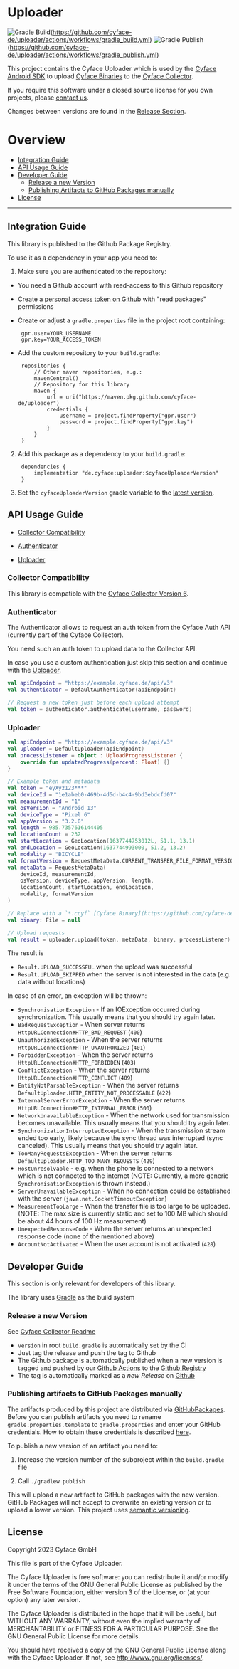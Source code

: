 # Uploader

![Gradle Build](https://github.com/cyface-de/uploader/actions/workflows/gradle_build.yml/badge.svg)(https://github.com/cyface-de/uploader/actions/workflows/gradle_build.yml)
![Gradle Publish](https://github.com/cyface-de/uploader/actions/workflows/gradle_publish.yml/badge.svg)(https://github.com/cyface-de/uploader/actions/workflows/gradle_publish.yml)

This project contains the Cyface Uploader which is used by the [Cyface Android SDK](https://github.com/cyface-de/android-backend) to upload [Cyface Binaries](https://github.com/cyface-de/serialization) to the [Cyface
Collector](https://github.com/cyface-de/data-collector).

If you require this software under a closed source license for you own
projects, please [contact us](https://www.cyface.de/#kontakt).

Changes between versions are found in the [Release
Section](https://github.com/cyface-de/uploader/releases).

# Overview

- [Integration Guide](#integration-guide)
- [API Usage Guide](#api-usage-guide)
- [Developer Guide](#developer-guide)
  - [Release a new Version](#release-a-new-version)
  - [Publishing Artifacts to GitHub Packages
  manually](#publishing-artifacts-to-github-packages-manually)
- [License](#license)

-----------------------------------------------------------------------------

## Integration Guide

This library is published to the Github Package Registry.

To use it as a dependency in your app you need to:

1.  Make sure you are authenticated to the repository:

  - You need a Github account with read-access to this Github
    repository

  - Create a [personal access token on
    Github](https://github.com/settings/tokens) with "read:packages"
    permissions

  - Create or adjust a `gradle.properties` file in the project root
    containing:

    <!-- -->

         gpr.user=YOUR_USERNAME
         gpr.key=YOUR_ACCESS_TOKEN

  - Add the custom repository to your `build.gradle`:

    <!-- -->

         repositories {
             // Other maven repositories, e.g.:
             mavenCentral()
             // Repository for this library
             maven {
                 url = uri("https://maven.pkg.github.com/cyface-de/uploader")
                 credentials {
                     username = project.findProperty("gpr.user")
                     password = project.findProperty("gpr.key")
                 }
             }
         }

2.  Add this package as a dependency to your `build.gradle`:

         dependencies {
             implementation "de.cyface:uploader:$cyfaceUploaderVersion"
         }

3.  Set the `cyfaceUploaderVersion` gradle variable to the
    [latest
    version](https://github.com/cyface-de/uploader/releases).


## API Usage Guide

- [Collector Compatibility](#collector-compatibility)

- [Authenticator](#authenticator)

- [Uploader](#uploader)

### Collector Compatibility

This library is compatible with the [Cyface Collector Version 6](https://github.com/cyface-de/data-collector/releases/tag/6.0.0).

### Authenticator

The Authenticator allows to request an auth token from the Cyface Auth API (currently part of the Cyface Collector).

You need such an auth token to upload data to the Collector API.

In case you use a custom authentication just skip this section and continue with the [Uploader](#uploader).

```kotlin
val apiEndpoint = "https://example.cyface.de/api/v3"
val authenticator = DefaultAuthenticator(apiEndpoint)

// Request a new token just before each upload attempt
val token = authenticator.authenticate(username, password)
```

### Uploader

```kotlin
val apiEndpoint = "https://example.cyface.de/api/v3"
val uploader = DefaultUploader(apiEndpoint)
val processListener = object : UploadProgressListener {
    override fun updatedProgress(percent: Float) {}
}

// Example token and metadata
val token = "eyXyz123***"
val deviceId = "1e1abeb0-469b-4d5d-b4c4-9bd3ebdcfd07"
val measurementId = "1"
val osVersion = "Android 13"
val deviceType = "Pixel 6"
val appVersion = "3.2.0"
val length = 985.7357616144405
val locationCount = 232
val startLocation = GeoLocation(1637744753012L, 51.1, 13.1)
val endLocation = GeoLocation(1637744993000, 51.2, 13.2)
val modality = "BICYCLE"
val formatVersion = RequestMetaData.CURRENT_TRANSFER_FILE_FORMAT_VERSION
val metaData = RequestMetaData(
    deviceId, measurementId,
    osVersion, deviceType, appVersion, length,
    locationCount, startLocation, endLocation,
    modality, formatVersion
)

// Replace with a `*.ccyf` [Cyface Binary](https://github.com/cyface-de/serialization) or another binary when using a custom Data Collector
val binary: File = null

// Upload requests
val result = uploader.upload(token, metaData, binary, processListener)
```

The result is

- `Result.UPLOAD_SUCCESSFUL` when the upload was successful
- `Result.UPLOAD_SKIPPED` when the server is not interested in the data (e.g. data without locations)

In case of an error, an exception will be thrown:

- `SynchronisationException` - If an IOException occurred during synchronization. This usually means that you should try again later.
- `BadRequestException` - When server returns `HttpURLConnection#HTTP_BAD_REQUEST` (`400`)
- `UnauthorizedException` - When the server returns `HttpURLConnection#HTTP_UNAUTHORIZED` (`401`)
- `ForbiddenException` - When the server returns `HttpURLConnection#HTTP_FORBIDDEN` (`403`)
- `ConflictException` - When the server returns `HttpURLConnection#HTTP_CONFLICT` (`409`)
- `EntityNotParsableException` - When the server returns `DefaultUploader.HTTP_ENTITY_NOT_PROCESSABLE` (`422`)
- `InternalServerErrorException` - When the server returns `HttpURLConnection#HTTP_INTERNAL_ERROR` (`500`)
- `NetworkUnavailableException` - When the network used for transmission becomes unavailable. This usually means that you should try again later.
- `SynchronizationInterruptedException` - When the transmission stream ended too early, likely because the sync thread was interrupted (sync canceled). This usually means that you should try again later.
- `TooManyRequestsException` - When the server returns `DefaultUploader.HTTP_TOO_MANY_REQUESTS` (`429`)
- `HostUnresolvable` - e.g. when the phone is connected to a network which is not connected to the internet (NOTE: Currently, a more generic `SynchronisationException` is thrown instead.)
- `ServerUnavailableException` - When no connection could be established with the server (`java.net.SocketTimeoutException`)
- `MeasurementTooLarge` - When the transfer file is too large to be uploaded. (NOTE: The max size is currently static and set to 100 MB which should be about 44 hours of 100 Hz measurement)
- `UnexpectedResponseCode` - When the server returns an unexpected response code (none of the mentioned above)
- `AccountNotActivated` - When the user account is not activated (`428`)


## Developer Guide

This section is only relevant for developers of this library.

The library uses [Gradle](https://gradle.org/) as the build system

### Release a new Version

See [Cyface Collector
Readme](https://github.com/cyface-de/data-collector#release-a-new-version)

- `version` in root `build.gradle` is automatically set by the CI
- Just tag the release and push the tag to Github
- The Github package is automatically published when a new version is
  tagged and pushed by our [Github
  Actions](https://github.com/cyface-de/uploader/actions) to the [Github
  Registry](https://github.com/cyface-de/uploader/packages)
- The tag is automatically marked as a *new Release* on
  [Github](https://github.com/cyface-de/uploader/releases)


### Publishing artifacts to GitHub Packages manually

The artifacts produced by this project are distributed via
[GitHubPackages](https://github.com/features/packages). Before you can
publish artifacts you need to rename `gradle.properties.template` to
`gradle.properties` and enter your GitHub credentials. How to obtain
these credentials is described
[here](https://help.github.com/en/github/managing-packages-with-github-packages/about-github-packages#about-tokens).

To publish a new version of an artifact you need to:

1.  Increase the version number of the subproject within the
    `build.gradle` file

2.  Call `./gradlew publish`

This will upload a new artifact to GitHub packages with the new version.
GitHub Packages will not accept to overwrite an existing version or to
upload a lower version. This project uses [semantic
versioning](https://semver.org/).


## License

Copyright 2023 Cyface GmbH

This file is part of the Cyface Uploader.

The Cyface Uploader is free software: you can redistribute it and/or
modify it under the terms of the GNU General Public License as published
by the Free Software Foundation, either version 3 of the License, or (at
your option) any later version.

The Cyface Uploader is distributed in the hope that it will be useful,
but WITHOUT ANY WARRANTY; without even the implied warranty of
MERCHANTABILITY or FITNESS FOR A PARTICULAR PURPOSE. See the GNU General
Public License for more details.

You should have received a copy of the GNU General Public License along
with the Cyface Uploader. If not, see <http://www.gnu.org/licenses/>.
